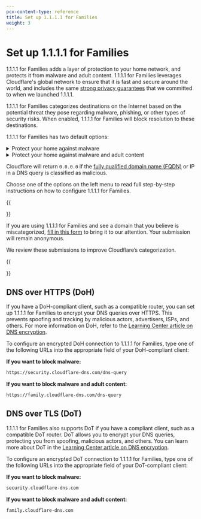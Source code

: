 ```yaml
---
pcx-content-type: reference
title: Set up 1.1.1.1 for Families
weight: 3
---
```


# Set up 1.1.1.1 for Families

1.1.1.1 for Families adds a layer of protection to your home network, and protects it from malware and adult content. 1.1.1.1 for Families leverages Cloudflare's global network to ensure that it is fast and secure around the world, and includes the same [strong privacy guarantees](/1.1.1.1/privacy/public-dns-resolver/) that we committed to when we launched 1.1.1.1.

1.1.1.1 for Families categorizes destinations on the Internet based on the potential threat they pose regarding malware, phishing, or other types of security risks. When enabled, 1.1.1.1 for Families will block resolution to these destinations.

1.1.1.1 for Families has two default options:

<details>
<summary>Protect your home against malware</summary>
<div>

Using the following DNS resolvers will block malicious content:

*   `1.1.1.2`
*   `1.0.0.2`
*   `2606:4700:4700::1112`
*   `2606:4700:4700::1002`

</div>
</details>

<details>
<summary>Protect your home against malware and adult content</summary>
<div>

When you change your DNS resolvers to the addresses below, 1.1.1.1 for Families will block malware and adult content.

*   `1.1.1.3`
*   `1.0.0.3`
*   `2606:4700:4700::1113`
*   `2606:4700:4700::1003`

</div>
</details>

Cloudflare will return `0.0.0.0` if the [fully qualified domain name (FQDN)](https://en.wikipedia.org/wiki/Fully_qualified_domain_name) or IP in a DNS query is classified as malicious.

Choose one of the options on the left menu to read full step-by-step instructions on how to configure 1.1.1.1 for Families.

{{<Aside type="note' header='Domain miscategorization">}}

If you are using 1.1.1.1 for Families and see a domain that you believe is miscategorized, [fill in this form](https://radar.cloudflare.com/categorization-feedback/) to bring it to our attention. Your submission will remain anonymous.

We review these submissions to improve Cloudflare’s categorization.

{{</Aside>}}

## DNS over HTTPS (DoH)

If you have a DoH-compliant client, such as a compatible router, you can set up 1.1.1.1 for Families to encrypt your DNS queries over HTTPS. This prevents spoofing and tracking by malicious actors, advertisers, ISPs, and others. For more information on DoH, refer to the [Learning Center article on DNS encryption](https://www.cloudflare.com/learning/dns/dns-over-tls/).

To configure an encrypted DoH connection to 1.1.1.1 for Families, type one of the following URLs into the appropriate field of your DoH-compliant client:

**If you want to block malware:**

```txt
https://security.cloudflare-dns.com/dns-query
```

**If you want to block malware and adult content:**

```txt
https://family.cloudflare-dns.com/dns-query
```

## DNS over TLS (DoT)

1.1.1.1 for Families also supports DoT if you have a compliant client, such as a compatible DoT router. DoT allows you to encrypt your DNS queries, protecting you from spoofing, malicious actors, and others. You can learn more about DoT in the [Learning Center article on DNS encryption](https://www.cloudflare.com/learning/dns/dns-over-tls/).

To configure an encrypted DoT connection to 1.1.1.1 for Families, type one of the following URLs into the appropriate field of your DoT-compliant client:

**If you want to block malware:**

```txt
security.cloudflare-dns.com
```

**If you want to block malware and adult content:**

```txt
family.cloudflare-dns.com
```
